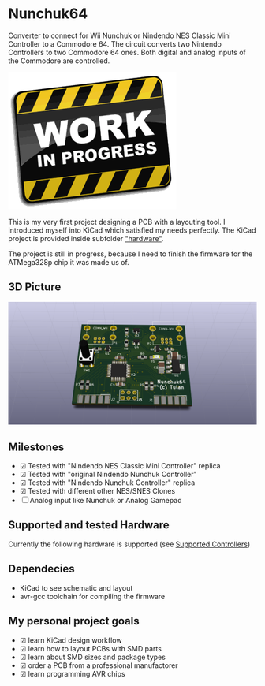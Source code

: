 # Nunchuk64
Converter to connect for Wii Nunchuk or Nindendo NES Classic Mini Controller
to a Commodore 64. The circuit converts two Nintendo Controllers to two
Commodore 64 ones. Both digital and analog inputs of the Commodore are
controlled.

![Work in Progress](work.gif)

This is my very first project designing a PCB with a layouting tool.
I introduced myself into KiCad which satisfied my needs perfectly.
The KiCad project is provided inside subfolder ["hardware"](./hardware).

The project is still in progress, because I need to finish the firmware for the
ATMega328p chip it was made us of.

## 3D Picture
![3d Picture](nunchuk64.png)

## Milestones
- ☑ Tested with "Nindendo NES Classic Mini Controller" replica
- ☑ Tested with "original Nindendo Nunchuk Controller"
- ☑ Tested with "Nindendo Nunchuk Controller" replica
- ☑ Tested with different other NES/SNES Clones
- ☐ Analog input like Nunchuk or Analog Gamepad

## Supported and tested Hardware
Currently the following hardware is supported (see [Supported Controllers](./supported_controllers))

## Dependecies
- KiCad to see schematic and layout
- avr-gcc toolchain for compiling the firmware

## My personal project goals
- ☑ learn KiCad design workflow
- ☑ learn how to layout PCBs with SMD parts
- ☑ learn about SMD sizes and package types
- ☑ order a PCB from a professional manufactorer
- ☑ learn programming AVR chips



